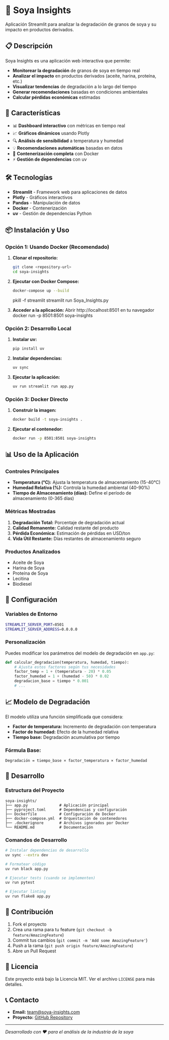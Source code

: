 # 🌱 Soya Insights

Aplicación Streamlit para analizar la degradación de granos de soya y su impacto en productos derivados.

## 📋 Descripción

Soya Insights es una aplicación web interactiva que permite:

- **Monitorear la degradación** de granos de soya en tiempo real
- **Analizar el impacto** en productos derivados (aceite, harina, proteína, etc.)
- **Visualizar tendencias** de degradación a lo largo del tiempo
- **Generar recomendaciones** basadas en condiciones ambientales
- **Calcular pérdidas económicas** estimadas

## 🚀 Características

- 📊 **Dashboard interactivo** con métricas en tiempo real
- 📈 **Gráficos dinámicos** usando Plotly
- 🔍 **Análisis de sensibilidad** a temperatura y humedad
- 💡 **Recomendaciones automáticas** basadas en datos
- 🐳 **Contenerización completa** con Docker
- ⚡ **Gestión de dependencias** con uv

## 🛠️ Tecnologías

- **Streamlit** - Framework web para aplicaciones de datos
- **Plotly** - Gráficos interactivos
- **Pandas** - Manipulación de datos
- **Docker** - Contenerización
- **uv** - Gestión de dependencias Python

## 📦 Instalación y Uso

### Opción 1: Usando Docker (Recomendado)

1. **Clonar el repositorio:**
   ```bash
   git clone <repository-url>
   cd soya-insights
   ```

2. **Ejecutar con Docker Compose:**
   ```bash
   docker-compose up --build
   ```
   pkill -f streamlit 
   streamlit run Soya_Insights.py

3. **Acceder a la aplicación:**
   Abrir http://localhost:8501 en tu navegador
docker run -p 8501:8501 soya-insights
### Opción 2: Desarrollo Local

1. **Instalar uv:**
   ```bash
   pip install uv
   ```

2. **Instalar dependencias:**
   ```bash
   uv sync
   ```

3. **Ejecutar la aplicación:**
   ```bash
   uv run streamlit run app.py
   ```

### Opción 3: Docker Directo

1. **Construir la imagen:**
   ```bash
   docker build -t soya-insights .
   ```

2. **Ejecutar el contenedor:**
   ```bash
   docker run -p 8501:8501 soya-insights
   ```

## 📊 Uso de la Aplicación

### Controles Principales

- **Temperatura (°C):** Ajusta la temperatura de almacenamiento (15-40°C)
- **Humedad Relativa (%):** Controla la humedad ambiental (40-90%)
- **Tiempo de Almacenamiento (días):** Define el período de almacenamiento (0-365 días)

### Métricas Mostradas

1. **Degradación Total:** Porcentaje de degradación actual
2. **Calidad Remanente:** Calidad restante del producto
3. **Pérdida Económica:** Estimación de pérdidas en USD/ton
4. **Vida Útil Restante:** Días restantes de almacenamiento seguro

### Productos Analizados

- Aceite de Soya
- Harina de Soya
- Proteína de Soya
- Lecitina
- Biodiesel

## 🔧 Configuración

### Variables de Entorno

```bash
STREAMLIT_SERVER_PORT=8501
STREAMLIT_SERVER_ADDRESS=0.0.0.0
```

### Personalización

Puedes modificar los parámetros del modelo de degradación en `app.py`:

```python
def calcular_degradacion(temperatura, humedad, tiempo):
    # Ajusta estos factores según tus necesidades
    factor_temp = 1 + (temperatura - 20) * 0.05
    factor_humedad = 1 + (humedad - 50) * 0.02
    degradacion_base = tiempo * 0.001
    # ...
```

## 📈 Modelo de Degradación

El modelo utiliza una función simplificada que considera:

- **Factor de temperatura:** Incremento de degradación con temperatura
- **Factor de humedad:** Efecto de la humedad relativa
- **Tiempo base:** Degradación acumulativa por tiempo

### Fórmula Base:
```
Degradación = tiempo_base × factor_temperatura × factor_humedad
```

## 🧪 Desarrollo

### Estructura del Proyecto

```
soya-insights/
├── app.py              # Aplicación principal
├── pyproject.toml      # Dependencias y configuración
├── Dockerfile          # Configuración de Docker
├── docker-compose.yml  # Orquestación de contenedores
├── .dockerignore       # Archivos ignorados por Docker
└── README.md           # Documentación
```

### Comandos de Desarrollo

```bash
# Instalar dependencias de desarrollo
uv sync --extra dev

# Formatear código
uv run black app.py

# Ejecutar tests (cuando se implementen)
uv run pytest

# Ejecutar linting
uv run flake8 app.py
```

## 🤝 Contribución

1. Fork el proyecto
2. Crea una rama para tu feature (`git checkout -b feature/AmazingFeature`)
3. Commit tus cambios (`git commit -m 'Add some AmazingFeature'`)
4. Push a la rama (`git push origin feature/AmazingFeature`)
5. Abre un Pull Request

## 📝 Licencia

Este proyecto está bajo la Licencia MIT. Ver el archivo `LICENSE` para más detalles.

## 📞 Contacto

- **Email:** team@soya-insights.com
- **Proyecto:** [GitHub Repository](https://github.com/your-username/soya-insights)

---

*Desarrollado con ❤️ para el análisis de la industria de la soya*